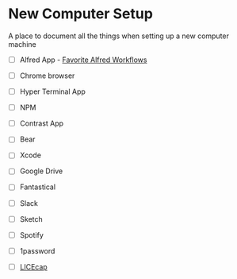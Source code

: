 # New Computer Setup
A place to document all the things when setting up a new computer machine

- [ ] Alfred App - [Favorite Alfred Workflows](https://github.com/derekshirk/alfred-workflows)
- [ ] Chrome browser
- [ ] Hyper Terminal App
- [ ] NPM
- [ ] Contrast App
- [ ] Bear
- [ ] Xcode
- [ ] Google Drive
- [ ] Fantastical
- [ ] Slack
- [ ] Sketch
- [ ] Spotify
- [ ] 1password
- [ ] [LICEcap](https://www.cockos.com/licecap)

